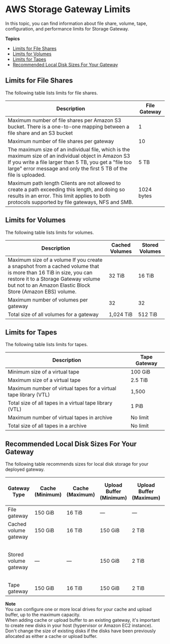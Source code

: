 # AWS Storage Gateway Limits<a name="resource-gateway-limits"></a>

In this topic, you can find information about file share, volume, tape, configuration, and performance limits for Storage Gateway\.

**Topics**
+ [Limits for File Shares](#resource-file-limits)
+ [Limits for Volumes](#resource-volume-limits)
+ [Limits for Tapes](#resource-tape-limits)
+ [Recommended Local Disk Sizes For Your Gateway](#disk-sizes)

## Limits for File Shares<a name="resource-file-limits"></a>

The following table lists limits for file shares\.


| Description | File Gateway | 
| --- | --- | 
| Maximum number of file shares per Amazon S3 bucket\. There is a one\-to\-one mapping between a file share and an S3 bucket | 1 | 
| Maximum number of file shares per gateway | 10 | 
| The maximum size of an individual file, which is the maximum size of an individual object in Amazon S3  If you write a file larger than 5 TB, you get a "file too large" error message and only the first 5 TB of the file is uploaded\.   | 5 TB | 
| Maximum path length Clients are not allowed to create a path exceeding this length, and doing so results in an error\. This limit applies to both protocols supported by file gateways, NFS and SMB\.  | 1024 bytes | 

## Limits for Volumes<a name="resource-volume-limits"></a>

The following table lists limits for volumes\.


| Description | Cached Volumes | Stored Volumes | 
| --- | --- | --- | 
| Maximum size of a volume  If you create a snapshot from a cached volume that is more than 16 TiB in size, you can restore it to a Storage Gateway volume but not to an Amazon Elastic Block Store \(Amazon EBS\) volume\.   | 32 TiB | 16 TiB | 
| Maximum number of volumes per gateway | 32 | 32 | 
| Total size of all volumes for a gateway | 1,024 TiB | 512 TiB | 

## Limits for Tapes<a name="resource-tape-limits"></a>

The following table lists limits for tapes\.


| Description | Tape Gateway | 
| --- | --- | 
| Minimum size of a virtual tape | 100 GiB | 
| Maximum size of a virtual tape | 2\.5 TiB | 
| Maximum number of virtual tapes for a virtual tape library \(VTL\) | 1,500  | 
| Total size of all tapes in a virtual tape library \(VTL\) | 1 PiB | 
| Maximum number of virtual tapes in archive | No limit | 
| Total size of all tapes in a archive | No limit | 

## Recommended Local Disk Sizes For Your Gateway<a name="disk-sizes"></a>

The following table recommends sizes for local disk storage for your deployed gateway\. 


| Gateway Type | Cache \(Minimum\) | Cache \(Maximum\) | Upload Buffer \(Minimum\) | Upload Buffer \(Maximum\) | Other Required Local Disks | 
| --- | --- | --- | --- | --- | --- | 
| File gateway | 150 GiB | 16 TiB | — | — | — | 
| Cached volume gateway | 150 GiB | 16 TiB | 150 GiB |  2 TiB  | — | 
| Stored volume gateway | — | — | 150 GiB |  2 TiB  | 1 or more for stored volume or volumes | 
| Tape gateway | 150 GiB | 16 TiB | 150 GiB | 2 TiB | — | 

**Note**  
You can configure one or more local drives for your cache and upload buffer, up to the maximum capacity\.  
When adding cache or upload buffer to an existing gateway, it's important to create new disks in your host \(hypervisor or Amazon EC2 instance\)\. Don't change the size of existing disks if the disks have been previously allocated as either a cache or upload buffer\.